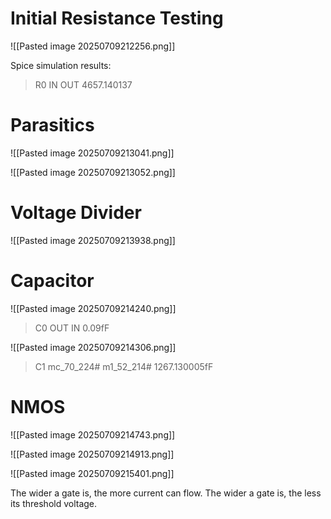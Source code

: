 # Initial Resistance Testing

![[Pasted image 20250709212256.png]]

Spice simulation results:

> R0 IN OUT 4657.140137

# Parasitics

![[Pasted image 20250709213041.png]]

![[Pasted image 20250709213052.png]]

# Voltage Divider

![[Pasted image 20250709213938.png]]

# Capacitor

![[Pasted image 20250709214240.png]]

> C0 OUT IN 0.09fF

![[Pasted image 20250709214306.png]]

> C1 mc_70_224# m1_52_214# 1267.130005fF

# NMOS

![[Pasted image 20250709214743.png]]

![[Pasted image 20250709214913.png]]

![[Pasted image 20250709215401.png]]

The wider a gate is, the more current can flow. The wider a gate is, the less its threshold voltage.